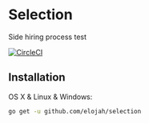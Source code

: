 # Selection

Side hiring process test

[![CircleCI](https://circleci.com/gh/Elojah/selection/tree/master.svg?style=svg)](https://circleci.com/gh/Elojah/selection/tree/master)

## Installation

OS X & Linux & Windows:

```sh
go get -u github.com/elojah/selection
```
